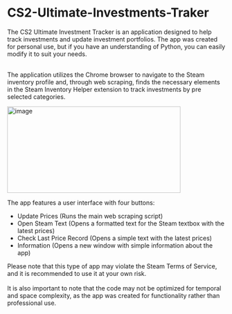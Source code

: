 # CS2-Ultimate-Investments-Traker

The CS2 Ultimate Investment Tracker is an application designed to help track investments and update investment portfolios. The app was created for personal use, but if you have an understanding of Python, you can easily modify it to suit your needs. <br> <br>

The application utilizes the Chrome browser to navigate to the Steam inventory profile and, through web scraping, finds the necessary elements in the Steam Inventory Helper extension to track investments by pre selected categories.<br>

<img src="https://user-images.githubusercontent.com/82287232/233439665-37a9d60d-85c5-443c-8485-2a30267154fd.png" alt="image" width="400" height="200" />


The app features a user interface with four buttons:

- Update Prices (Runs the main web scraping script)
- Open Steam Text (Opens a formatted text for the Steam textbox with the latest prices)
- Check Last Price Record (Opens a simple text with the latest prices)
- Information (Opens a new window with simple information about the app)


Please note that this type of app may violate the Steam Terms of Service, and it is recommended to use it at your own risk. <br> <br> It is also important to note that the code may not be optimized for temporal and space complexity, as the app was created for functionality rather than professional use.

